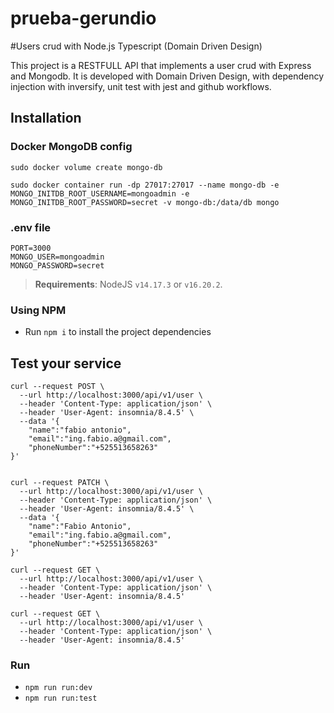 # prueba-gerundio
#Users crud with Node.js Typescript (Domain Driven Design)

This project is a RESTFULL API that implements a user crud with Express and Mongodb. It is developed with Domain Driven Design, with dependency injection with inversify, unit test with jest and github workflows.

## Installation

### Docker MongoDB config

```
sudo docker volume create mongo-db

sudo docker container run -dp 27017:27017 --name mongo-db -e MONGO_INITDB_ROOT_USERNAME=mongoadmin -e MONGO_INITDB_ROOT_PASSWORD=secret -v mongo-db:/data/db mongo 
```

### .env file

```
PORT=3000
MONGO_USER=mongoadmin
MONGO_PASSWORD=secret
```


> **Requirements**: NodeJS `v14.17.3` or `v16.20.2`.

### Using NPM

- Run `npm i` to install the project dependencies



## Test your service


```
curl --request POST \
  --url http://localhost:3000/api/v1/user \
  --header 'Content-Type: application/json' \
  --header 'User-Agent: insomnia/8.4.5' \
  --data '{
	"name":"fabio antonio",
	"email":"ing.fabio.a@gmail.com",
	"phoneNumber":"+525513658263"
}'


curl --request PATCH \
  --url http://localhost:3000/api/v1/user \
  --header 'Content-Type: application/json' \
  --header 'User-Agent: insomnia/8.4.5' \
  --data '{
	"name":"Fabio Antonio",
	"email":"ing.fabio.a@gmail.com",
	"phoneNumber":"+525513658263"
}'

curl --request GET \
  --url http://localhost:3000/api/v1/user \
  --header 'Content-Type: application/json' \
  --header 'User-Agent: insomnia/8.4.5'

curl --request GET \
  --url http://localhost:3000/api/v1/user \
  --header 'Content-Type: application/json' \
  --header 'User-Agent: insomnia/8.4.5'

```


### Run
- `npm run run:dev`
- `npm run run:test`